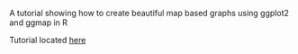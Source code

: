 A tutorial showing how to create beautiful map based graphs using ggplot2 and ggmap in R

Tutorial located [here](https://www.littlemissdata.com/blog/maps)

